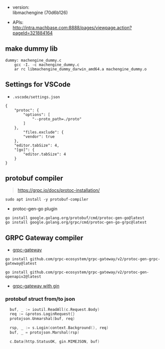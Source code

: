 
- version:  
  libmachengine (70d6b126)
  
- APIs:  
  http://intra.machbase.com:8888/pages/viewpage.action?pageId=321884164


## make dummy lib
```
dummy: machengine_dummy.c
	gcc -I. -c machengine_dummy.c
	ar rc libmachengine_dummy_darwin_amd64.a machengine_dummy.o
```
## Settings for VSCode

- `.vscode/settings.json`

```
{
    "protoc": {
        "options": [
            "--proto_path=./proto"
        ]
    },
        "files.exclude": {
        "vendor": true
    },
    "editor.tabSize": 4,
    "[go]": {
        "editor.tabSize": 4
    }
}
```

## protobuf compiler

> https://grpc.io/docs/protoc-installation/

```
sudo apt install -y protobuf-compiler
```

- protoc-gen-go plugin

```
go install google.golang.org/protobuf/cmd/protoc-gen-go@latest
go install google.golang.org/grpc/cmd/protoc-gen-go-grpc@latest
```

## GRPC Gateway compiler

- [grpc-gateway](https://github.com/grpc-ecosystem/grpc-gateway)

```
go install github.com/grpc-ecosystem/grpc-gateway/v2/protoc-gen-grpc-gateway@latest
```

```
go install github.com/grpc-ecosystem/grpc-gateway/v2/protoc-gen-openapiv2@latest
```

- [grpc-gateway with gin](https://blog.logrocket.com/guide-to-grpc-gateway/#using-grpc-gateway-with-gin)

### protobuf struct from/to json

```go
  buf, _ := ioutil.ReadAll(c.Request.Body)
  req := &protos.LoginRequest{}
  protojson.Unmarshal(buf, req)

  rsp, _ := s.Login(context.Background(), req)
  buf, _ = protojson.Marshal(rsp)

  c.Data(http.StatusOK, gin.MIMEJSON, buf)
```


